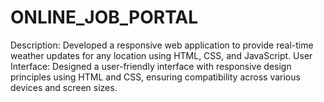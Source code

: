 # ONLINE_JOB_PORTAL
Description: Developed a responsive web application to provide real-time weather updates for any location using HTML, CSS, and JavaScript. User Interface: Designed a user-friendly interface with responsive design principles using HTML  and CSS, ensuring compatibility across various devices and screen sizes.
